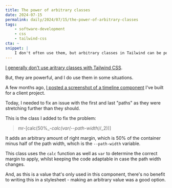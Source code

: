 ```yaml
---
title: The power of arbitrary classes
date: 2024-07-15
permalink: daily/2024/07/15/the-power-of-arbitrary-classes
tags:
    - software-development
    - css
    - tailwind-css
cta: ~
snippet: |
    I don't often use them, but arbitrary classes in Tailwind can be powerful.
---
```


[I generally don't use aritrary classes with Tailwind CSS][0].

But, they are powerful, and I do use them in some situations.

A few months ago, [I posted a screenshot of a timeline component][1] I've built for a client project.

Today, I needed to fix an issue with the first and last "paths" as they were stretching further than they should.

This is the class I added to fix the problem:

> mr-[calc(50%_-_calc(var(--path-width)_/_2))]

It adds an arbitrary amount of right margin, which is 50% of the container minus half of the path width, which is the `--path-width` variable.

This class uses the `calc` function as well as `var` to determine the correct margin to apply, whilst keeping the code adaptable in case the path width changes.

And, as this is a value that's only used in this component, there's no benefit to writing this in a stylesheet - making an arbitrary value was a good option.

[0]: {{site.url}}/archive/2023/01/02/dont-use-arbitrary-values-in-tailwind-css
[1]: https://x.com/opdavies/status/1755332703308652730
